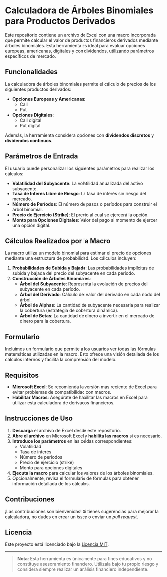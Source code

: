 # Calculadora de Árboles Binomiales para Productos Derivados

Este repositorio contiene un archivo de Excel con una macro incorporada que permite calcular el valor de productos financieros derivados mediante árboles binomiales. Esta herramienta es ideal para evaluar opciones europeas, americanas, digitales y con dividendos, utilizando parámetros específicos de mercado.

## Funcionalidades

La calculadora de árboles binomiales permite el cálculo de precios de los siguientes productos derivados:

- **Opciones Europeas y Americanas**:
  - Call
  - Put
- **Opciones Digitales**:
  - Call digital
  - Put digital

Además, la herramienta considera opciones con **dividendos discretos** y **dividendos continuos**.

## Parámetros de Entrada

El usuario puede personalizar los siguientes parámetros para realizar los cálculos:

- **Volatilidad del Subyacente**: La volatilidad anualizada del activo subyacente.
- **Tasa de Interés Libre de Riesgo**: La tasa de interés sin riesgo del mercado.
- **Número de Períodos**: El número de pasos o períodos para construir el árbol binomial.
- **Precio de Ejercicio (Strike)**: El precio al cual se ejercerá la opción.
- **Monto para Opciones Digitales**: Valor del pago al momento de ejercer una opción digital.

## Cálculos Realizados por la Macro

La macro utiliza un modelo binomial para estimar el precio de opciones mediante una estructura de probabilidad. Los cálculos incluyen:

1. **Probabilidades de Subida y Bajada**: Las probabilidades implícitas de subida y bajada del precio del subyacente en cada período.
2. **Construcción de Árboles Binomiales**:
   - **Árbol del Subyacente**: Representa la evolución de precios del subyacente en cada período.
   - **Árbol del Derivado**: Cálculo del valor del derivado en cada nodo del árbol.
   - **Árbol de Alphas**: La cantidad de subyacente necesaria para realizar la cobertura (estrategia de cobertura dinámica).
   - **Árbol de Betas**: La cantidad de dinero a invertir en el mercado de dinero para la cobertura.

## Formulario

Incluimos un formulario que permite a los usuarios ver todas las fórmulas matemáticas utilizadas en la macro. Esto ofrece una visión detallada de los cálculos internos y facilita la comprensión del modelo.

## Requisitos

- **Microsoft Excel**: Se recomienda la versión más reciente de Excel para evitar problemas de compatibilidad con macros.
- **Habilitar Macros**: Asegúrate de habilitar las macros en Excel para utilizar esta calculadora de derivados financieros.

## Instrucciones de Uso

1. **Descarga** el archivo de Excel desde este repositorio.
2. **Abre el archivo** en Microsoft Excel y **habilita las macros** si es necesario.
3. **Introduce los parámetros** en las celdas correspondientes:
   - Volatilidad
   - Tasa de interés
   - Número de períodos
   - Precio de ejercicio (strike)
   - Monto para opciones digitales
4. **Ejecuta la macro** para calcular los valores de los árboles binomiales.
5. Opcionalmente, revisa el formulario de fórmulas para obtener información detallada de los cálculos.

## Contribuciones

¡Las contribuciones son bienvenidas! Si tienes sugerencias para mejorar la calculadora, no dudes en crear un *issue* o enviar un *pull request*.

## Licencia

Este proyecto está licenciado bajo la [Licencia MIT](LICENSE).

---

> **Nota**: Esta herramienta es únicamente para fines educativos y no constituye asesoramiento financiero. Utilízala bajo tu propio riesgo y considera siempre realizar un análisis financiero independiente.


